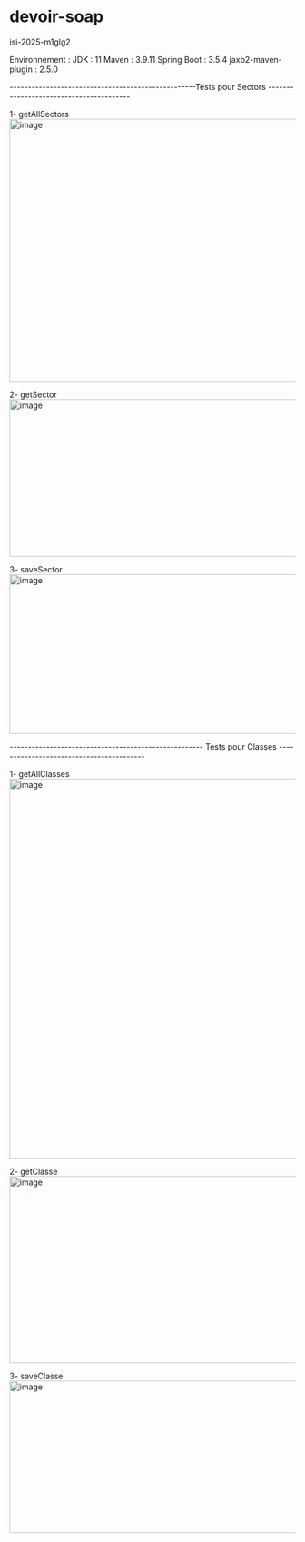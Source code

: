 # devoir-soap
isi-2025-m1glg2

Environnement : 
JDK : 11
Maven : 3.9.11
Spring Boot : 3.5.4
jaxb2-maven-plugin : 2.5.0

---------------------------------------------------Tests pour Sectors ----------------------------------------

1- getAllSectors
<img width="1177" height="463" alt="image" src="https://github.com/user-attachments/assets/20c2815c-79d1-4407-b497-aa88068c1cfe" />

2- getSector
<img width="1178" height="277" alt="image" src="https://github.com/user-attachments/assets/59df6cab-953b-4297-9719-6f28c48333cf" />

3- saveSector
<img width="1175" height="281" alt="image" src="https://github.com/user-attachments/assets/6b4745aa-8b4b-4f26-8311-fa897842ffe0" />


----------------------------------------------------- Tests pour Classes -----------------------------------------

1- getAllClasses
<img width="1173" height="669" alt="image" src="https://github.com/user-attachments/assets/ae8c81ee-4da7-451d-a4c6-776066b4c03e" />

2- getClasse
<img width="1182" height="329" alt="image" src="https://github.com/user-attachments/assets/1fdc1567-1249-4fee-8f54-fbf709c4800a" />

3- saveClasse
<img width="1188" height="268" alt="image" src="https://github.com/user-attachments/assets/f5ed0283-0654-4f77-abed-58898ba21d46" />

